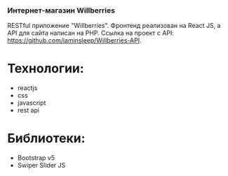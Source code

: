 ### Интернет-магазин Willberries

RESTful приложение "Willberries". Фронтенд реализован на React JS, а API для сайта написан на PHP.
Ссылка на проект с API: https://github.com/iaminsleep/Willberries-API.

# Технологии:

- reactjs
- css
- javascript
- rest api

# Библиотеки:

- Bootstrap v5
- Swiper Slider JS
